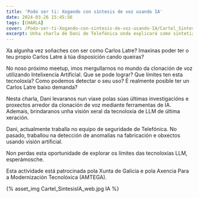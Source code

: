 ```yaml
---
title: 'Podo ser ti: Xogando con síntesis de voz usando IA'
date: 2024-03-26 15:45:56
tags: [CHARLA]
cover: /Podo-ser-ti-Xogando-con-sintesis-de-voz-usando-IA/Cartel_SintesisIA_teaser.jpg
excerpt: Unha charla de Dani de Telefónica onda explicará como sintetizar a voz usando IA.
---
```


Xa algunha vez soñaches con ser como Carlos Latre? Imaxinas poder ter o teu propio Carlos Latre á túa disposición cando queiras?

No noso próximo meetup, imos mergullarnos no mundo da clonación de voz utilizando Intelixencia Artificial. Que se pode lograr? Que límites ten esta tecnoloxía? Como podemos detectar o seu uso? É realmente posible ter un Carlos Latre baixo demanda?

Nesta charla, Dani levaranos nun viaxe polas súas últimas investigacións e proxectos arredor da clonación de voz mediante ferramentas de IA. Ademais, brindaranos unha visión xeral da tecnoloxía de LLM de última xeración.

Dani, actualmente traballa no equipo de seguridade de Telefónica. No pasado, traballou na detección de anomalías na fabricación e obxectos usando visión artificial.

Non perdas esta oportunidade de explorar os límites das tecnoloxías LLM, esperámosche.

Esta actividade está patrocinada pola Xunta de Galicia e pola Axencia Para a Modernización Tecnolóxica (AMTEGA).

{% asset_img Cartel_SintesisIA_web.jpg  IA %}

